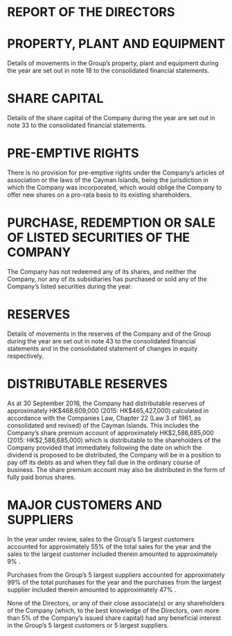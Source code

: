 # REPORT OF THE DIRECTORS

# PROPERTY, PLANT AND EQUIPMENT

Details of movements in the Group’s property, plant and equipment during the year are set out in note 18 to the consolidated financial statements.

# SHARE CAPITAL

Details of the share capital of the Company during the year are set out in note 33 to the consolidated financial statements.

# PRE-EMPTIVE RIGHTS

There is no provision for pre-emptive rights under the Company’s articles of association or the laws of the Cayman Islands, being the jurisdiction in which the Company was incorporated, which would oblige the Company to offer new shares on a pro-rata basis to its existing shareholders.

# PURCHASE, REDEMPTION OR SALE OF LISTED SECURITIES OF THE COMPANY

The Company has not redeemed any of its shares, and neither the Company, nor any of its subsidiaries has purchased or sold any of the Company’s listed securities during the year.

# RESERVES

Details of movements in the reserves of the Company and of the Group during the year are set out in note 43 to the consolidated financial statements and in the consolidated statement of changes in equity respectively.

# DISTRIBUTABLE RESERVES

As at 30 September 2016, the Company had distributable reserves of approximately HK\$468,609,000 (2015: HK\$465,427,000) calculated in accordance with the Companies Law, Chapter 22 (Law 3 of 1961, as consolidated and revised) of the Cayman Islands. This includes the Company’s share premium account of approximately HK\$2,586,685,000 (2015: HK\$2,586,685,000) which is distributable to the shareholders of the Company provided that immediately following the date on which the dividend is proposed to be distributed, the Company will be in a position to pay off its debts as and when they fall due in the ordinary course of business. The share premium account may also be distributed in the form of fully paid bonus shares.

# MAJOR CUSTOMERS AND SUPPLIERS

In the year under review, sales to the Group’s 5 largest customers accounted for approximately $5 5 \%$ of the total sales for the year and the sales to the largest customer included therein amounted to approximately $9 \%$ .

Purchases from the Group’s 5 largest suppliers accounted for approximately $9 9 \%$ of the total purchases for the year and the purchases from the largest supplier included therein amounted to approximately $4 7 \%$ .

None of the Directors, or any of their close associate(s) or any shareholders of the Company (which, to the best knowledge of the Directors, own more than $5 \%$ of the Company’s issued share capital) had any beneficial interest in the Group’s 5 largest customers or 5 largest suppliers.
